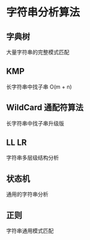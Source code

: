 # 字符串分析算法

## 字典树

大量字符串的完整模式匹配

## KMP

长字符串中找子串 O(m + n)

## WildCard 通配符算法

长字符串中找子串升级版

## LL LR

字符串多层级结构分析

## 状态机

通用的字符串分析

## 正则

字符串通用模式匹配
